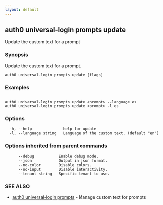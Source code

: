 ```yaml
---
layout: default
---
```

## auth0 universal-login prompts update

Update the custom text for a prompt

### Synopsis

Update the custom text for a prompt.

```
auth0 universal-login prompts update [flags]
```

### Examples

```

auth0 universal-login prompts update <prompt> --language es
auth0 universal-login prompts update <prompt> -l es
```

### Options

```
  -h, --help              help for update
  -l, --language string   Language of the custom text. (default "en")
```

### Options inherited from parent commands

```
      --debug           Enable debug mode.
      --json            Output in json format.
      --no-color        Disable colors.
      --no-input        Disable interactivity.
      --tenant string   Specific tenant to use.
```

### SEE ALSO

* [auth0 universal-login prompts](auth0_universal-login_prompts.md)	 - Manage custom text for prompts

